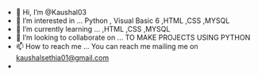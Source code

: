 - 👋 Hi, I’m @Kaushal03
- 👀 I’m interested in ... Python , Visual Basic 6 ,HTML ,CSS ,MYSQL 
- 🌱 I’m currently learning ...  ,HTML ,CSS ,MYSQL 
- 💞️ I’m looking to collaborate on ... TO MAKE PROJECTS USING PYTHON 
- 📫 How to reach me ... You can reach me mailing me on kaushalsethia01@gmail.com
- 

<!---
Kaushal03/Kaushal03 is a ✨ special ✨ repository because its `README.md` (this file) appears on your GitHub profile.
You can click the Preview link to take a look at your changes.
--->
